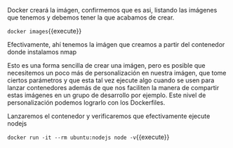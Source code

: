 Docker creará la imágen, confirmemos que es asi, listando las imágenes que tenemos y debemos tener la que acabamos de crear.

`docker images`{{execute}}


Efectivamente, ahí tenemos la imágen que creamos a partir del contenedor donde instalamos nmap

Esto es una forma sencilla de crear una imágen, pero es posible que necesitemos un poco más de personalización en nuestra imágen, que tome ciertos parámetros y que esta tal vez ejecute algo cuando se usen para lanzar contenedores además de que nos faciliten la manera de compartir estas imágenes en un grupo de desarrollo por ejemplo. Este nivel de personalización podemos lograrlo con los Dockerfiles.

Lanzaremos el contenedor y verificaremos que efectivamente ejecute nodejs

`docker run -it --rm ubuntu:nodejs node -v`{{execute}}

